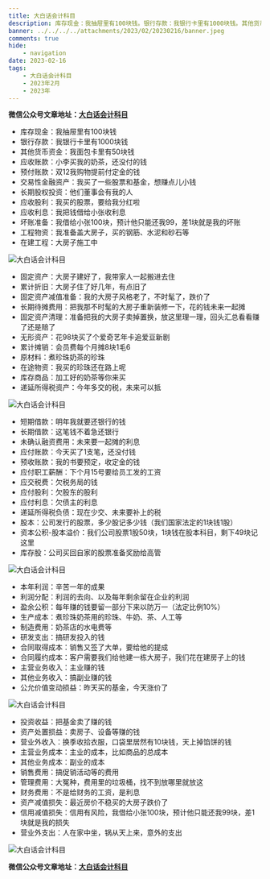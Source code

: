 ```yaml
---
title: 大白话会计科目
description: 库存现金：我抽屉里有100块钱。银行存款：我银行卡里有1000块钱。其他货币资金：我面包卡里有50块钱。应收账款：小李买我的奶茶，还没付的钱。预付账款：双12我购物提前付定金的钱。交易性金融资产：我买了一些股票和基金，想赚点儿小钱。长期股权投资：他们董事会有我的人。应收股利：我买的股票，要给我分红啦。应收利息：我把钱借给小张收利息。坏账准备：我借给小张100块，预计他只能还我99，差1块就是我的坏账。工程物资：我准备盖大房子，买的钢筋、水泥和砂石等。在建工程：大房子施工中。
banner: ../../../../attachments/2023/02/20230216/banner.jpeg
comments: true
hide:
    - navigation
date: 2023-02-16
tags:
    - 大白话会计科目
    - 2023年2月
    - 2023年
---
```


__微信公众号文章地址：[大白话会计科目](https://mp.weixin.qq.com/s/YjFn1rdpzdKo408jVziBMA)__

+ 库存现金：我抽屉里有100块钱
+ 银行存款：我银行卡里有1000块钱
+ 其他货币资金：我面包卡里有50块钱
+ 应收账款：小李买我的奶茶，还没付的钱
+ 预付账款：双12我购物提前付定金的钱
+ 交易性金融资产：我买了一些股票和基金，想赚点儿小钱
+ 长期股权投资：他们董事会有我的人
+ 应收股利：我买的股票，要给我分红啦
+ 应收利息：我把钱借给小张收利息
+ 坏账准备：我借给小张100块，预计他只能还我99，差1块就是我的坏账
+ 工程物资：我准备盖大房子，买的钢筋、水泥和砂石等
+ 在建工程：大房子施工中

![大白话会计科目](../../../attachments/2023/02/20230216/1.png)

+ 固定资产：大房子建好了，我带家人一起搬进去住
+ 累计折旧：大房子住了好几年，有点旧了
+ 固定资产减值准备：我的大房子风格老了，不时髦了，跌价了
+ 长期待摊费用：把我那不时髦的大房子重新装修一下，花的钱未来一起摊
+ 固定资产清理：准备把我的大房子卖掉置换，放这里理一理，回头汇总看看赚了还是赔了
+ 无形资产：花98块买了个爱奇艺年卡追爱豆新剧
+ 累计摊销：会员费每个月摊8块1毛6
+ 原材料：煮珍珠奶茶的珍珠
+ 在途物资：我买的珍珠还在路上呢
+ 库存商品：加工好的奶茶等你来买
+ 递延所得税资产：今年多交的税，未来可以抵

![大白话会计科目](../../../attachments/2023/02/20230216/2.png)

+ 短期借款：明年我就要还银行的钱
+ 长期借款：这笔钱不着急还银行
+ 未确认融资费用：未来要一起摊的利息
+ 应付账款：今天买了1支笔，还没付钱
+ 预收账款：我的书要预定，收定金的钱
+ 应付职工薪酬：下个月15号要给员工发的工资
+ 应交税费：欠税务局的钱
+ 应付股利：欠股东的股利
+ 应付利息：欠债主的利息
+ 递延所得税负债：现在少交、未来要补上的税
+ 股本：公司发行的股票，多少股记多少钱（我们国家法定的1块钱1股）
+ 资本公积-股本溢价：我们公司股票1股50块，1块钱在股本科目，剩下49块记这里
+ 库存股：公司买回自家的股票准备奖励给高管

![大白话会计科目](../../../attachments/2023/02/20230216/3.png)

+ 本年利润：辛苦一年的成果
+ 利润分配：利润的去向、以及每年剩余留在企业的利润
+ 盈余公积：每年赚的钱要留一部分下来以防万一（法定比例10%）
+ 生产成本：煮珍珠奶茶用的珍珠、牛奶、茶、人工等
+ 制造费用：奶茶店的水电费等
+ 研发支出：搞研发投入的钱
+ 合同取得成本：销售又签了大单，要给他的提成
+ 合同履约成本：客户需要我们给他建一栋大房子，我们花在建房子上的钱
+ 主营业务收入：主业赚的钱
+ 其他业务收入：搞副业赚的钱
+ 公允价值变动损益：昨天买的基金，今天涨价了

![大白话会计科目](../../../attachments/2023/02/20230216/4.png)

+ 投资收益：把基金卖了赚的钱
+ 资产处置损益：卖房子、设备等赚的钱
+ 营业外收入：换季收拾衣服，口袋里居然有10块钱，天上掉馅饼的钱
+ 主营业务成本：主业的成本，比如商品的总成本
+ 其他业务成本：副业的成本
+ 销售费用：搞促销活动等的费用
+ 管理费用：大冤种，费用里的垃圾桶，找不到放哪里就放这
+ 财务费用：不是给财务的工资，是利息
+ 资产减值损失：最近房价不稳买的大房子跌价了
+ 信用减值损失：信用有风险，我借给小张100块，预计他只能还我99块，差1块就是我的损失
+ 营业外支出：人在家中坐，锅从天上来，意外的支出

![大白话会计科目](../../../attachments/2023/02/20230216/5.png)

__微信公众号文章地址：[大白话会计科目](https://mp.weixin.qq.com/s/YjFn1rdpzdKo408jVziBMA)__